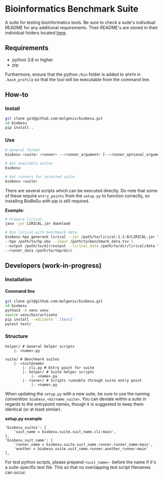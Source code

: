 # Bioinformatics Benchmark Suite

A suite for testing bioinformatics tools. Be sure to check a suite's individual README for any additional requirements. Their README's are stored in their individual folders located [here](./biobesu/suite).

## Requirements

- python 3.8 or higher
- pip

Furthermore, ensure that the python `/bin` folder is added to `$PATH` in `.bash_profile` so that the tool will be executable from the command line.

## How-to

### Install
```bash
git clone git@github.com:molgenis/biobesu.git
cd biobesu
pip install .
```

### Use

```bash
# General format
biobesu <suite> <runner> --<runner_argument> [--<runner_optional_argument>]

# Get available suites
biobesu

# Get runners for selected suite
biobesu <suite>
```

There are several scripts which can be executed directly. Do note that some of these require `entry_points` from the `setup.py` to function correctly, so installing BioBeSu with pip is still required.

**Example:**
```bash
# Prepare lirical.
java -jar LIRICAL.jar download

# Run lirical with benchmark data.
biobesu hpo_generank lirical --jar /path/to/lirical-1.3.0/LIRICAL.jar \
--hpo /path/to/hp.obo --input /path/to/benchmark_data.tsv \
--output /path/to/dir/output --lirical_data /path/to/dir/lirical/data \
--runner_data /path/to/tmp/dir/
```

## Developers (work-in-progress)
### Installation
#### Command line
```bash
git clone git@github.com:molgenis/biobesu.git
cd biobesu
python3 -m venv venv
source venv/bin/activate
pip install --editable '.[test]'
pytest test/
```

### Structure

```
helper/ # General helper scripts
    |- <name>.py

suite/ # Benchmark suites
    |- <suitename>
        |- cli.py # Entry point for suite
        |- helper/ # Suite helper scripts
            |- <name>.py
        |- runner/ # Scripts runnable through suite entry point
            |- <name>.py
```

When updating the `setup.py` with a new suite, be sure to use the naming convention: `biobesu_<dirname_suite>`.
You can deviate within a suite in regards to the entrypoint names, though it is suggested to keep them identical (or at least similar).

**setup.py example**
```
'biobesu_suites': [
    'suit_name = biobesu.suite.suit_name.cli:main',
],
'biobesu_suit_name': [
    'runner_name = biobesu.suite.suit_name.runner.runner_name:main',
    'another = biobesu.suite.suit_name.runner.another_runner:main'
],
```

For test python scripts, please prepend `<suit_name>-` before the name if it's a suite-specific test file.
This so that no overlapping test script filenames can occur.
